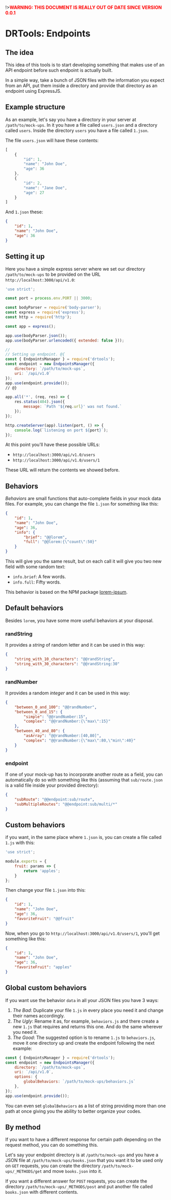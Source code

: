 <!-- version-warning -->
!>__<span style="color:red">WARNING: THIS DOCUMENT IS REALLY OUT OF DATE SINCE
VERSION 0.0.1</span>__
<!-- /version-warning -->

# DRTools: Endpoints

## The idea
This idea of this tools is to start developing something that makes use of an API
endpoint before such endpoint is actually built.

In a simple way, take a bunch of JSON files with the information you expect from
an API, put them inside a directory and provide that directory as an endpoint
using ExpressJS.

## Example structure
As an example, let's say you have a directory in your server at
`/path/to/mock-ups`.
In it you have a file called `users.json` and a directory called `users`.
Inside the directory `users` you have a file called `1.json`.

The file `users.json` will have these contents:
```js
[
    {
        "id": 1,
        "name": "John Doe",
        "age": 36
    },
    {
        "id": 2,
        "name": "Jane Doe",
        "age": 27
    }
]
```

And `1.json` these:
```json
{
    "id": 1,
    "name": "John Doe",
    "age": 36
}
```

## Setting it up
Here you have a simple express server where we set our directory
`/path/to/mock-ups` to be provided on the URL `http://localhost:3000/api/v1.0`:
```js
'use strict';

const port = process.env.PORT || 3000;

const bodyParser = require('body-parser');
const express = require('express');
const http = require('http');

const app = express();

app.use(bodyParser.json());
app.use(bodyParser.urlencoded({ extended: false }));

//
// Setting up endpoint. @{
const { EndpointsManager } = require('drtools');
const endpoint = new EndpointsManager({
    directory: `/path/to/mock-ups`,
    uri: `/api/v1.0`
});
app.use(endpoint.provide());
// @}

app.all('*', (req, res) => {
    res.status(404).json({
        message: `Path '${req.url}' was not found.`
    });
});

http.createServer(app).listen(port, () => {
    console.log(`listening on port ${port}`);
});
```

At this point you'll have these possible URLs:
* `http://localhost:3000/api/v1.0/users`
* `http://localhost:3000/api/v1.0/users/1`

These URL will return the contents we showed before.

## Behaviors
_Behaviors_ are small functions that auto-complete fields in your mock data files.
For example, you can change the file `1.json` for something like this:
```json
{
    "id": 1,
    "name": "John Doe",
    "age": 36,
    "info": {
        "brief": "@@lorem",
        "full": "@@lorem:{\"count\":50}"
    }
}
```

This will give you the same result, but on each call it will give you two new
field with some random text:
* `info.brief`: A few words.
* `info.full`: Fifty words.

This behavior is based on the NPM package
[lorem-ipsum](https://www.npmjs.com/package/lorem-ipsum).

## Default behaviors
Besides `lorem`, you have some more useful behaviors at your disposal.

### randString
It provides a _string_ of random letter and it can be used in this way:
```json
{
    "string_with_10_characters": "@@randString",
    "string_with_30_characters": "@@randString:30"
}
```

### randNumber
It provides a random _integer_ and it can be used in this way:
```json
{
    "between_0_and_100": "@@randNumber",
    "between_0_and_15": {
        "simple": "@@randNumber:15",
        "complex": "@@randNumber:{\"max\":15}"
    },
    "between_40_and_80": {
        "asArray": "@@randNumber:[40,80]",
        "complex": "@@randNumber:{\"max\":80,\"min\":40}"
    }
}
```

### endpoint
If one of your mock-up has to incorporate another route as a field, you can
automatically do so with something like this (assuming that `sub/route.json` is a
valid file inside your provided directory):
```json
{
    "subRoute": "@@endpoint:sub/route",
    "subMultipleRoutes": "@@endpoint:sub/multi/*"
}
```

## Custom behaviors
if you want, in the same place where `1.json` is, you can create a file called
`1.js` with this:
```js
'use strict';

module.exports = {
    fruit: params => {
        return 'apples';
    }
};
```

Then change your file `1.json` into this:
```json
{
    "id": 1,
    "name": "John Doe",
    "age": 36,
    "favoriteFruit": "@@fruit"
}
```

Now, when you go to `http://localhost:3000/api/v1.0/users/1`, you'll get something
like this:
```json
{
    "id": 1,
    "name": "John Doe",
    "age": 36,
    "favoriteFruit": "apples"
}
```

## Global custom behaviors
If you want use the behavior `data` in all your JSON files you have 3 ways:
1. _The Bad_: Duplicate your file `1.js` in every place you need it and change
their names accordingly.
2. _The Ugly_: Rename it as, for example, `behaviors.js` and there create a new
`1.js` that requires and returns this one. And do the same wherever you need it.
3. _The Good_: The suggested option is to rename `1.js` to `behaviors.js`, move it
one directory up and create the endpoint following the next example:
```js
const { EndpointsManager } = require('drtools');
const endpoint = new EndpointsManager({
    directory: `/path/to/mock-ups`,
    uri: `/api/v1.0`,
    options: {
        globalBehaviors: `/path/to/mock-ups/behaviors.js`
    },
});
app.use(endpoint.provide());
```

You can even set `globalBehaviors` as a list of string providing more than one
path at once giving you the ability to better organize your codes.

## By method
If you want to have a different response for certain path depending on the request
method, you can do something this.

Let's say your endpoint directory is at `/path/to/mock-ups` and you have a JSON
file at `/path/to/mock-ups/books.json` that you want it to be used only on `GET`
requests, you can create the directory `/path/to/mock-ups/_METHODS/get` and move
`books.json` into it.

If you want a different answer for `POST` requests, you can create the directory
`/path/to/mock-ups/_METHODS/post` and put another file called `books.json` with
different contents.

<!-- version-check:0.0.1 -->
